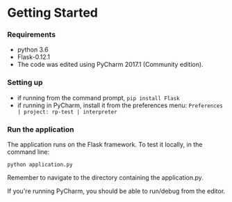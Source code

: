 # Getting Started

### Requirements

- python 3.6
- Flask-0.12.1
- The code was edited using PyCharm 2017.1 (Community edition).

### Setting up

- if running from the command prompt, `pip install Flask`
- if running in PyCharm, install it from the preferences menu: `Preferences | project: rp-test | interpreter`

### Run the application

The application runs on the Flask framework. To test it locally, in the command line:

`python application.py`

Remember to navigate to the directory containing the application.py.

If you're running PyCharm, you should be able to run/debug from the editor.